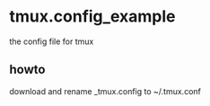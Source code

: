 # tmux.config_example
the config file for tmux

## howto
download and rename _tmux.config to ~/.tmux.conf
